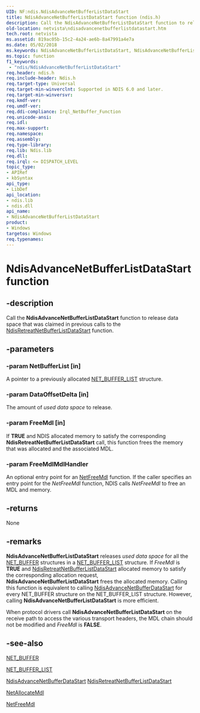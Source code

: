 ```yaml
---
UID: NF:ndis.NdisAdvanceNetBufferListDataStart
title: NdisAdvanceNetBufferListDataStart function (ndis.h)
description: Call the NdisAdvanceNetBufferListDataStart function to release data space that was claimed in previous calls to the NdisRetreatNetBufferListDataStart function.
old-location: netvista\ndisadvancenetbufferlistdatastart.htm
tech.root: netvista
ms.assetid: 819ac05b-15c2-4a24-ae6b-8a47991a4e7a
ms.date: 05/02/2018
ms.keywords: NdisAdvanceNetBufferListDataStart, NdisAdvanceNetBufferListDataStart function [Network Drivers Starting with Windows Vista], ndis/NdisAdvanceNetBufferListDataStart, ndis_netbuf_functions_ref_6d98353d-427f-49ce-9b28-e1c178a8af24.xml, netvista.ndisadvancenetbufferlistdatastart
ms.topic: function
f1_keywords:
 - "ndis/NdisAdvanceNetBufferListDataStart"
req.header: ndis.h
req.include-header: Ndis.h
req.target-type: Universal
req.target-min-winverclnt: Supported in NDIS 6.0 and later.
req.target-min-winversvr: 
req.kmdf-ver: 
req.umdf-ver: 
req.ddi-compliance: Irql_NetBuffer_Function
req.unicode-ansi: 
req.idl: 
req.max-support: 
req.namespace: 
req.assembly: 
req.type-library: 
req.lib: Ndis.lib
req.dll: 
req.irql: <= DISPATCH_LEVEL
topic_type:
- APIRef
- kbSyntax
api_type:
- LibDef
api_location:
- ndis.lib
- ndis.dll
api_name:
- NdisAdvanceNetBufferListDataStart
product:
- Windows
targetos: Windows
req.typenames: 
---
```


# NdisAdvanceNetBufferListDataStart function


## -description


Call the 
  <b>NdisAdvanceNetBufferListDataStart</b> function to release data space that was claimed in previous calls
  to the 
  <a href="https://docs.microsoft.com/windows-hardware/drivers/ddi/content/ndis/nf-ndis-ndisretreatnetbufferlistdatastart">
  NdisRetreatNetBufferListDataStart</a> function.


## -parameters




### -param NetBufferList [in]

A pointer to a previously allocated 
     <a href="https://docs.microsoft.com/windows-hardware/drivers/ddi/content/ndis/ns-ndis-_net_buffer_list">NET_BUFFER_LIST</a> structure.


### -param DataOffsetDelta [in]

The amount of 
     <i>used data space</i> to release.


### -param FreeMdl [in]

If <b>TRUE</b> and NDIS allocated memory to satisfy the corresponding 
     <b>NdisRetreatNetBufferListDataStart</b> call, this function frees the memory that was allocated and the
     associated MDL.


### -param FreeMdlMdlHandler

An optional entry point for an 
     <a href="https://docs.microsoft.com/windows-hardware/drivers/ddi/content/ndis/nc-ndis-net_buffer_free_mdl_handler">NetFreeMdl</a> function. If the caller
     specifies an entry point for the 
     <i>NetFreeMdl</i> function, NDIS calls 
     <i>NetFreeMdl</i> to free an MDL and memory.

## -returns



None




## -remarks



<b>NdisAdvanceNetBufferListDataStart</b> releases 
    <i>used data space</i> for all the 
    <a href="https://docs.microsoft.com/windows-hardware/drivers/ddi/content/ndis/ns-ndis-_net_buffer">NET_BUFFER</a> structures in a 
    <a href="https://docs.microsoft.com/windows-hardware/drivers/ddi/content/ndis/ns-ndis-_net_buffer_list">NET_BUFFER_LIST</a> structure. If 
    <i>FreeMdl</i> is <b>TRUE</b> and 
    <a href="https://docs.microsoft.com/windows-hardware/drivers/ddi/content/ndis/nf-ndis-ndisretreatnetbufferlistdatastart">
    NdisRetreatNetBufferListDataStart</a> allocated memory to satisfy the corresponding allocation request,    
    <b>NdisAdvanceNetBufferListDataStart</b> frees the allocated memory. Calling this function is equivalent
    to calling 
    <a href="https://docs.microsoft.com/windows-hardware/drivers/ddi/content/ndis/nf-ndis-ndisadvancenetbufferdatastart">
    NdisAdvanceNetBufferDataStart</a> for every NET_BUFFER structure on the NET_BUFFER_LIST structure.
    However, calling 
    <b>NdisAdvanceNetBufferListDataStart</b> is more efficient.

When protocol drivers call 
    <b>NdisAdvanceNetBufferListDataStart</b> on the receive path to access the various transport headers, the
    MDL chain should not be modified and 
    <i>FreeMdl</i> is <b>FALSE</b>.




## -see-also




<a href="https://docs.microsoft.com/windows-hardware/drivers/ddi/content/ndis/ns-ndis-_net_buffer">NET_BUFFER</a>



<a href="https://docs.microsoft.com/windows-hardware/drivers/ddi/content/ndis/ns-ndis-_net_buffer_list">NET_BUFFER_LIST</a>



<a href="https://docs.microsoft.com/windows-hardware/drivers/ddi/content/ndis/nf-ndis-ndisadvancenetbufferdatastart">
   NdisAdvanceNetBufferDataStart</a>



<a href="https://docs.microsoft.com/windows-hardware/drivers/ddi/content/ndis/nf-ndis-ndisretreatnetbufferlistdatastart">
   NdisRetreatNetBufferListDataStart</a>



<a href="https://docs.microsoft.com/windows-hardware/drivers/ddi/content/ndis/nc-ndis-net_buffer_allocate_mdl_handler">NetAllocateMdl</a>



<a href="https://docs.microsoft.com/windows-hardware/drivers/ddi/content/ndis/nc-ndis-net_buffer_free_mdl_handler">NetFreeMdl</a>
 

 

